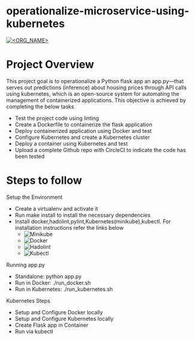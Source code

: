 # operationalize-microservice-using-kubernetes

[![<ORG_NAME>](https://circleci.com/gh/divyarsada/Operationalize-Python-flask-app.svg?style=shield)](https://app.circleci.com/pipelines/github/divyarsada/Operationalize-Python-flask-app/7/workflows/1e63a620-ad17-4cbc-97a1-27417bedcde4)

Project Overview
========
This project goal is to operationalize a Python flask app an app.py—that serves out predictions (inference) about housing prices through API calls using kubernetes, which is an open-source system for automating the management of containerized applications. This objective is achieved by completing the below tasks
    
* Test the project code using linting
* Create a Dockerfile to containerize the flask application
* Deploy containerized application using Docker and test
* Configure Kubernetes and create a Kubernetes cluster
* Deploy a container using Kubernetes and test
* Upload a complete Github repo with CircleCI to indicate the code has been tested
		
Steps to follow
===============
Setup the Environment

* Create a virtualenv and activate it
* Run make install to install the necessary dependencies
* Install docker,hadolint,pylint,Kubernetes(minikube),kubectl. For installation instructions refer the links below
    - ![Minikube](https://kubernetes.io/docs/tasks/tools/install-minikube/) 
    - ![Docker](https://docs.docker.com/get-docker/)
    - ![Hadolint](https://github.com/hadolint/hadolint)
    - ![Kubectl](https://kubernetes.io/docs/tasks/tools/install-kubectl/)

Running app.py

* Standalone: python app.py
* Run in Docker: ./run_docker.sh
* Run in Kubernetes: ./run_kubernetes.sh

Kubernetes Steps

* Setup and Configure Docker locally
* Setup and Configure Kubernetes locally
* Create Flask app in Container
* Run via kubectl
